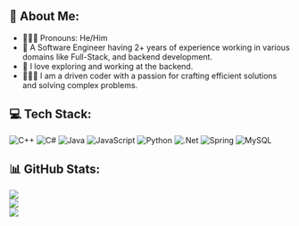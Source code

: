 ## 💫 About Me:
  - 👩🏻‍💻 Pronouns: He/Him
  - 💼 A Software Engineer having 2+ years of experience working in various domains like Full-Stack, and backend development.
  - 🧭 I love exploring and working at the backend.
  - 👩🏻‍💻 I am a driven coder with a passion for crafting efficient solutions and solving complex problems.


## 💻 Tech Stack:
![C++](https://img.shields.io/badge/c++-%2300599C.svg?style=for-the-badge&logo=c%2B%2B&logoColor=white) ![C#](https://img.shields.io/badge/c%23-%23239120.svg?style=for-the-badge&logo=csharp&logoColor=white) ![Java](https://img.shields.io/badge/java-%23ED8B00.svg?style=for-the-badge&logo=openjdk&logoColor=white) ![JavaScript](https://img.shields.io/badge/javascript-%23323330.svg?style=for-the-badge&logo=javascript&logoColor=%23F7DF1E) ![Python](https://img.shields.io/badge/python-3670A0?style=for-the-badge&logo=python&logoColor=ffdd54) ![.Net](https://img.shields.io/badge/.NET-5C2D91?style=for-the-badge&logo=.net&logoColor=white) ![Spring](https://img.shields.io/badge/spring-%236DB33F.svg?style=for-the-badge&logo=spring&logoColor=white) ![MySQL](https://img.shields.io/badge/mysql-4479A1.svg?style=for-the-badge&logo=mysql&logoColor=white)

## 📊 GitHub Stats:
 ![](https://github-readme-stats.vercel.app/api?username=dtrup00&theme=vision-friendly-dark&hide_border=false&include_all_commits=false&count_private=false) <br>
 ![](https://github-readme-streak-stats.herokuapp.com/?user=dtrup00&theme=vision-friendly-dark&hide_border=false) <br>
 ![](https://github-readme-stats.vercel.app/api/top-langs/?username=dtrup00&theme=vision-friendly-dark&hide_border=false&include_all_commits=false&count_private=false&layout=compact)

